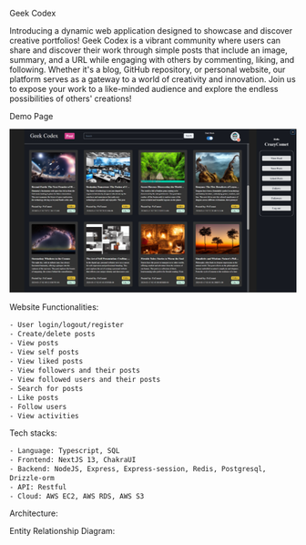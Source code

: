 Geek Codex

Introducing a dynamic web application designed to showcase and discover creative portfolios! Geek Codex is a vibrant community where users can share and discover their work through simple posts that include an image, summary, and a URL while engaging with others by commenting, liking, and following. Whether it's a blog, GitHub repository, or personal website, our platform serves as a gateway to a world of creativity and innovation. Join us to expose your work to a like-minded audience and explore the endless possibilities of others' creations!

Demo Page

![Demo Page](/public/img/page.png)

Website Functionalities:

    - User login/logout/register
    - Create/delete posts
    - View posts
    - View self posts
    - View liked posts
    - View followers and their posts
    - View followed users and their posts
    - Search for posts
    - Like posts
    - Follow users
    - View activities

Tech stacks:

    - Language: Typescript, SQL
    - Frontend: NextJS 13, ChakraUI
    - Backend: NodeJS, Express, Express-session, Redis, Postgresql, Drizzle-orm
    - API: Restful
    - Cloud: AWS EC2, AWS RDS, AWS S3

Architecture:


Entity Relationship Diagram:




